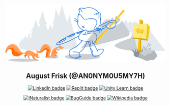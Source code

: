 <div id="header" align="center">

![Octocat on a nature trail](.github/images/git-header.svg)
## August Frisk (@AN0NYM0U5MY7H)

<!---------------------------------------------------------------------
- Profile Badges
----------------------------------------------------------------------->

<!--START_SECTION:badges-->
<!--END_SECTION:badges-->

[![LinkedIn badge](https://img.shields.io/badge/LinkedIn-0A66C2?logo=linkedin&logoColor=white&style=for-the-badge)](https://www.linkedin.com/in/august-frisk/)
[![Replit badge](https://img.shields.io/badge/Replit-F26206?logo=replit&logoColor=white&style=for-the-badge)](https://replit.com/@4N0NYM0U5MY7H)
[![Unity Learn badge](https://img.shields.io/badge/Unity_Learn-black?logo=unity&logoColor=white&style=for-the-badge)](https://learn.unity.com/u/604ba327edbc2a0021432996?tab=profile)

[![iNaturalist badge](https://img.shields.io/badge/iNaturalist-74AC00?style=flat-square&logo=data:image/png;base64,iVBORw0KGgoAAAANSUhEUgAAABAAAAAQCAYAAAAf8/9hAAAA8klEQVQ4T2NkoBAw4tL/HwgYgYCQ+XgNAGn+++/XVxZmdh5cBjG++nTTVpRX7RBMwe+/36axsXBng/ggV4DoL79ebuRllwjAZgjcBTDFyIpAXoCJ4/IOiheINQRZHV4XwFzz/sdjO0EO2UM/fr+fwcEqmAETB7kKxQW//37/wcLEwY7Nr9//fpzGycyfhe5FjFj49efbd1ZmTg5C0ffk4+k0WQGz2RgGYAsHrKEPdT3WdECMITDvE0xpyOkBOfDgbEJ+xRW1RBmArvnn3y/TOFh4wakUpwHf/79Q5GAQv4es6Mevd6c42YXN8SZlQl7BJQ8ASa9sDUq4ciMAAAAASUVORK5CYII=)](https://www.inaturalist.org/people/obad-hai)
[![BugGuide badge](https://img.shields.io/badge/BugGuide-red?style=flat-square&logo=data:image/png;base64,iVBORw0KGgoAAAANSUhEUgAAABAAAAAQCAYAAAAf8/9hAAAAgElEQVQ4T61TQQ7AIAibj/Fd+9rexWcmkECYaWQJcDGRUkqVcR3i5RgcJ4wnBWxAK4oEKC94yG6F+4mUfAhiFwgG4ygBET1zzvs0q8rl2H1Rgqxz9Maw5pMyZp0Rgd9VCERFSUGZwP/B3zGiYjex5RnN0UwJ2ou+r9y6THGkbJ0Xl3KACTitBiEAAAAASUVORK5CYII=)](https://bugguide.net/user/view/149082)
[![Wikipedia badge](https://img.shields.io/badge/Wikipedia-006699?style=flat-square&logo=wikipedia)](https://en.wikipedia.org/wiki/Special:Contributions/Parasiticfrisk)
</div>
